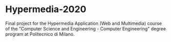 # Hypermedia-2020
Final project for the Hypermedia Application (Web and Multimedia) course of the "Computer Science and Engineering - Computer Engineering" degree program at Politecnico di Milano.
